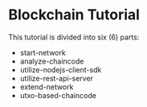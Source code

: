 # Blockchain Tutorial

This tutorial is divided into six (6) parts:
* start-network
* analyze-chaincode
* utilize-nodejs-client-sdk
* utilize-rest-api-server
* extend-network
* utxo-based-chaincode